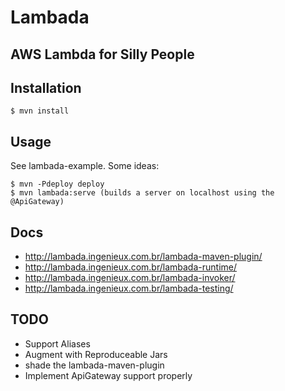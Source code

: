 # Lambada

## AWS Lambda for Silly People

## Installation

```
$ mvn install
```

## Usage

See lambada-example. Some ideas:

```
$ mvn -Pdeploy deploy
$ mvn lambada:serve (builds a server on localhost using the @ApiGateway)
```

## Docs

  * http://lambada.ingenieux.com.br/lambada-maven-plugin/
  * http://lambada.ingenieux.com.br/lambada-runtime/
  * http://lambada.ingenieux.com.br/lambada-invoker/
  * http://lambada.ingenieux.com.br/lambada-testing/

## TODO

  * Support Aliases
  * Augment with Reproduceable Jars
  * shade the lambada-maven-plugin
  * Implement ApiGateway support properly

